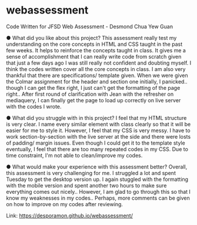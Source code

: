 # webassessment
Code Written for JFSD Web Assessment - Desmond Chua Yew Guan

●	What did you like about this project?
This assessment really test my understanding on the core concepts in HTML and CSS taught in the past few weeks. It helps to reinforce the concepts taught in class. It gives me a sense of accomplishment that I can really write code from scratch given that just a few days ago I was still really not confident and doubting myself. I think the codes written cover all the core concepts in class. I am also very thankful that there are specifications/ template given. When we were given the Colmar assignment for the header and section one initially, I panicked.. though I can get the flex right, I just can't get the formatting of the page right.. After first round of clarification with Jean with the refresher on mediaquery, I can finally get the page to load up correctly on live server with the codes I wrote. 

●	What did you struggle with in this project?
I feel that my HTML structure is very clear. I name every similar element with class clearly so that it will be easier for me to style it. However, I feel that my CSS is very messy. I have to work section-by-section with the live server at the side and there were losts of padding/ margin issues. Even though I could get it to the template style eventually, I feel that there are too many repeated codes in my CSS. Due to time constraint, I'm not able to clean/improve my codes.

●	What would make your experience with this assessment better?
Overall, this assessment is very challenging for me. I struggled a lot and spent Tuesday to get the desktop version up. I again stuggled with the formatting with the mobile version and spent another two hours to make sure everything comes out nicely.. However, I am glad to go through this so that I know my weaknesses in my codes.. Perhaps, more comments can be given on how to improve on my codes after reviewing. 

Link: https://desporamon.github.io/webassessment/
